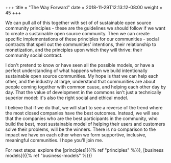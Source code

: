 +++
title = "The Way Forward"
date = 2018-11-29T12:13:12-08:00
weight = 45
+++

We can pull all of this together with set of of sustainable open source
community principles - these are the guidelines we should follow if we want to
create a sustainable open source community. Then we can create specific
implementations of these principles for our communities - social contracts that
spell out the communities' intentions, their relationship to monetization, and
the principles upon which they will thrive: their community social contract.

I don't pretend to know or have seen all the possible models, or have a perfect
understanding of what happens when we build intentionally sustainable open
source communities. My hope is that we can help each other, and the industry at
large, understand that communities are about people coming together with common
cause, and helping each other day by day. That the value of development in the
commons isn't just a technically superior model: it's also the right social and
ethical model.

I believe that if we do that, we will start to see a reverse of the trend where
the most closed companies have the best outcomes. Instead, we will see that the
companies who are the best participants in the community, who build the best,
most sustainable model of helping their users and customers solve their
problems, will be the winners. There is no comparison to the impact we have on
each other when we form supportive, inclusive, meaningful communities. I hope
you'll join me.

For next steps: explore the [principles]({{% ref "principles" %}}), [business
models]({{% ref "business-models" %}})
